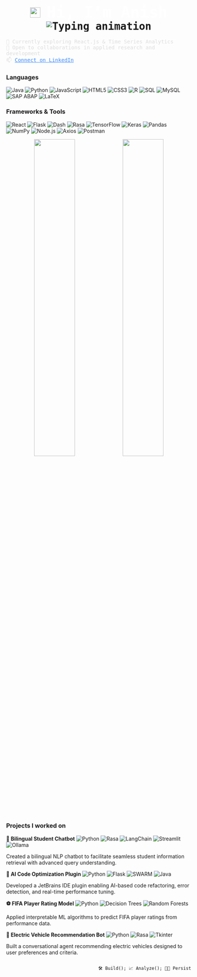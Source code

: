 <h1 align="center" style="font-family: 'JetBrains Mono', monospace;">
  <img src="https://media.giphy.com/media/hvRJCLFzcasrR4ia7z/giphy.gif" width="28" style="vertical-align: middle;" />
  <span style="vertical-align: middle; font-size: 42px; color: white;">Hi, I'm Anish</span>
  <p align="center" style="margin: 0; padding: 0; line-height: 1;">
    <img src="https://readme-typing-svg.herokuapp.com?font=JetBrains+Mono&size=16&pause=1000&color=3F8CFF&center=true&vCenter=true&width=430&lines=AI/ML+%7C+Data+Science+%7C+Full-Stack+Development;" alt="Typing animation" />
  </p>
</h1>
<p align="left" style="font-family: 'JetBrains Mono', monospace; font-size: 14px; color: #ddd;">
  🌱 Currently exploring React.js & Time Series Analytics<br>
  🤝 Open to collaborations in applied research and development<br>
  📫 <a href="https://www.linkedin.com/in/anish-biswas-b08077200/" style="color: #3F8CFF;">Connect on LinkedIn</a>
</p>

<h3>Languages</h3>
<p>
  <img src="https://img.shields.io/badge/Java-ED8B00?style=flat&logo=java&logoColor=white" alt="Java" /> 
  <img src="https://img.shields.io/badge/Python-3776AB?style=flat&logo=python&logoColor=white" alt="Python" /> 
  <img src="https://img.shields.io/badge/JavaScript-F7DF1E?style=flat&logo=javascript&logoColor=black" alt="JavaScript" /> 
  <img src="https://img.shields.io/badge/HTML5-E34F26?style=flat&logo=html5&logoColor=white" alt="HTML5" /> 
  <img src="https://img.shields.io/badge/CSS3-1572B6?style=flat&logo=css3&logoColor=white" alt="CSS3" /> 
  <img src="https://img.shields.io/badge/R-276DC3?style=flat&logo=r&logoColor=white" alt="R" /> 
  <img src="https://img.shields.io/badge/SQL-4479A1?style=flat&logo=postgresql&logoColor=white" alt="SQL" /> 
  <img src="https://img.shields.io/badge/MySQL-4479A1?style=flat&logo=mysql&logoColor=white" alt="MySQL" /> 
  <img src="https://img.shields.io/badge/SAP%20ABAP-0FAAFF?style=flat&logo=sap&logoColor=white" alt="SAP ABAP" /> 
  <img src="https://img.shields.io/badge/LaTeX-008080?style=flat&logo=latex&logoColor=white" alt="LaTeX" />
</p>

<h3>Frameworks & Tools</h3>
<p>
  <img src="https://img.shields.io/badge/React-61DAFB?style=flat&logo=react&logoColor=black" alt="React" /> 
  <img src="https://img.shields.io/badge/Flask-000000?style=flat&logo=flask&logoColor=white" alt="Flask" /> 
  <img src="https://img.shields.io/badge/Dash-0175C2?style=flat&logo=plotly&logoColor=white" alt="Dash" /> 
  <img src="https://img.shields.io/badge/Rasa-5B4699?style=flat&logo=rasa&logoColor=white" alt="Rasa" /> 
  <img src="https://img.shields.io/badge/TensorFlow-FF6F00?style=flat&logo=tensorflow&logoColor=white" alt="TensorFlow" /> 
  <img src="https://img.shields.io/badge/Keras-D00000?style=flat&logo=keras&logoColor=white" alt="Keras" /> 
  <img src="https://img.shields.io/badge/Pandas-150458?style=flat&logo=pandas&logoColor=white" alt="Pandas" /> 
  <img src="https://img.shields.io/badge/NumPy-013243?style=flat&logo=numpy&logoColor=white" alt="NumPy" /> 
  <img src="https://img.shields.io/badge/Node.js-339933?style=flat&logo=node.js&logoColor=white" alt="Node.js" /> 
  <img src="https://img.shields.io/badge/Axios-5A29E4?style=flat&logo=axios&logoColor=white" alt="Axios" /> 
  <img src="https://img.shields.io/badge/Postman-FF6C37?style=flat&logo=postman&logoColor=white" alt="Postman" />
</p>

<p align="center">
  <img src="https://github-readme-stats.vercel.app/api?username=anish-dev21&show_icons=true&theme=tokyonight&hide_title=true&include_all_commits=true&count_private=true" width="47%" />
  <img src="https://github-readme-stats.vercel.app/api/top-langs/?username=anish-dev21&layout=compact&theme=tokyonight&langs_count=8" width="47%" />
</p>

<h3>Projects I worked on</h3>

<p><strong>🤖 Bilingual Student Chatbot</strong> 
  <img src="https://img.shields.io/badge/Python-3776AB?style=flat&logo=python&logoColor=white" alt="Python" />
  <img src="https://img.shields.io/badge/Rasa-5B4699?style=flat&logo=rasa&logoColor=white" alt="Rasa" />
  <img src="https://img.shields.io/badge/LangChain-000000?style=flat&logo=langchain&logoColor=white" alt="LangChain" />
  <img src="https://img.shields.io/badge/Streamlit-FE4E30?style=flat&logo=streamlit&logoColor=white" alt="Streamlit" />
  <img src="https://img.shields.io/badge/Ollama-2D9CDB?style=flat" alt="Ollama" />
</p>
<p>Created a bilingual NLP chatbot to facilitate seamless student information retrieval with advanced query understanding.</p>

<p><strong>🧠 AI Code Optimization Plugin</strong> 
  <img src="https://img.shields.io/badge/Python-3776AB?style=flat&logo=python&logoColor=white" alt="Python" />
  <img src="https://img.shields.io/badge/Flask-000000?style=flat&logo=flask&logoColor=white" alt="Flask" />
  <img src="https://img.shields.io/badge/SWARM-FF6F00?style=flat" alt="SWARM" />
  <img src="https://img.shields.io/badge/Java-ED8B00?style=flat&logo=java&logoColor=white" alt="Java" />
</p>
<p>Developed a JetBrains IDE plugin enabling AI-based code refactoring, error detection, and real-time performance tuning.</p>

<p><strong>⚽ FIFA Player Rating Model</strong> 
  <img src="https://img.shields.io/badge/Python-3776AB?style=flat&logo=python&logoColor=white" alt="Python" />
  <img src="https://img.shields.io/badge/Decision_Trees-4CAF50?style=flat" alt="Decision Trees" />
  <img src="https://img.shields.io/badge/Random_Forests-388E3C?style=flat" alt="Random Forests" />
</p>
<p>Applied interpretable ML algorithms to predict FIFA player ratings from performance data.</p>

<p><strong>🔋 Electric Vehicle Recommendation Bot</strong>  
  <img src="https://img.shields.io/badge/Python-3776AB?style=flat&logo=python&logoColor=white" alt="Python" />
  <img src="https://img.shields.io/badge/Rasa-5B4699?style=flat&logo=rasa&logoColor=white" alt="Rasa" />
  <img src="https://img.shields.io/badge/Tkinter-FF6F00?style=flat" alt="Tkinter" />
</p>
<p>Built a conversational agent recommending electric vehicles designed to user preferences and criteria.</p>

```html

                                   🛠️ Build(); 📈 Analyze(); 👨‍💻 Persist(); ♾️ Repeat();
 
```



